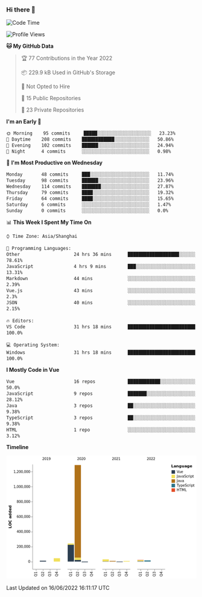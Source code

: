 ### Hi there 👋

<!--START_SECTION:waka-->
![Code Time](http://img.shields.io/badge/Code%20Time-0%20secs-blue)

![Profile Views](http://img.shields.io/badge/Profile%20Views-80-blue)

**🐱 My GitHub Data** 

> 🏆 77 Contributions in the Year 2022
 > 
> 📦 229.9 kB Used in GitHub's Storage 
 > 
> 🚫 Not Opted to Hire
 > 
> 📜 15 Public Repositories 
 > 
> 🔑 23 Private Repositories  
 > 
**I'm an Early 🐤** 

```text
🌞 Morning    95 commits     █████░░░░░░░░░░░░░░░░░░░░   23.23% 
🌆 Daytime    208 commits    ████████████░░░░░░░░░░░░░   50.86% 
🌃 Evening    102 commits    ██████░░░░░░░░░░░░░░░░░░░   24.94% 
🌙 Night      4 commits      ░░░░░░░░░░░░░░░░░░░░░░░░░   0.98%

```
📅 **I'm Most Productive on Wednesday** 

```text
Monday       48 commits     ███░░░░░░░░░░░░░░░░░░░░░░   11.74% 
Tuesday      98 commits     ██████░░░░░░░░░░░░░░░░░░░   23.96% 
Wednesday    114 commits    ███████░░░░░░░░░░░░░░░░░░   27.87% 
Thursday     79 commits     ████░░░░░░░░░░░░░░░░░░░░░   19.32% 
Friday       64 commits     ████░░░░░░░░░░░░░░░░░░░░░   15.65% 
Saturday     6 commits      ░░░░░░░░░░░░░░░░░░░░░░░░░   1.47% 
Sunday       0 commits      ░░░░░░░░░░░░░░░░░░░░░░░░░   0.0%

```


📊 **This Week I Spent My Time On** 

```text
⌚︎ Time Zone: Asia/Shanghai

💬 Programming Languages: 
Other                    24 hrs 36 mins      ███████████████████░░░░░░   78.61% 
JavaScript               4 hrs 9 mins        ███░░░░░░░░░░░░░░░░░░░░░░   13.31% 
Markdown                 44 mins             ░░░░░░░░░░░░░░░░░░░░░░░░░   2.39% 
Vue.js                   43 mins             ░░░░░░░░░░░░░░░░░░░░░░░░░   2.3% 
JSON                     40 mins             ░░░░░░░░░░░░░░░░░░░░░░░░░   2.15%

🔥 Editors: 
VS Code                  31 hrs 18 mins      █████████████████████████   100.0%

💻 Operating System: 
Windows                  31 hrs 18 mins      █████████████████████████   100.0%

```

**I Mostly Code in Vue** 

```text
Vue                      16 repos            ████████████░░░░░░░░░░░░░   50.0% 
JavaScript               9 repos             ███████░░░░░░░░░░░░░░░░░░   28.12% 
Java                     3 repos             ██░░░░░░░░░░░░░░░░░░░░░░░   9.38% 
TypeScript               3 repos             ██░░░░░░░░░░░░░░░░░░░░░░░   9.38% 
HTML                     1 repo              ░░░░░░░░░░░░░░░░░░░░░░░░░   3.12%

```


**Timeline**

![Chart not found](https://raw.githubusercontent.com/jichangee/jichangee/main/charts/bar_graph.png) 


 Last Updated on 16/06/2022 16:11:17 UTC
<!--END_SECTION:waka-->

<!--
**jichangee/jichangee** is a ✨ _special_ ✨ repository because its `README.md` (this file) appears on your GitHub profile.

Here are some ideas to get you started:

- 🔭 I’m currently working on ...
- 🌱 I’m currently learning ...
- 👯 I’m looking to collaborate on ...
- 🤔 I’m looking for help with ...
- 💬 Ask me about ...
- 📫 How to reach me: ...
- 😄 Pronouns: ...
- ⚡ Fun fact: ...
-->
